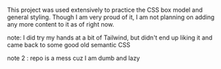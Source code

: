 This project was used extensively to practice the CSS box model and general styling. Though I am very proud of it, I am not planning on adding any more content to it as of right now.

note: I did try my hands at a bit of Tailwind, but didn't end up liking it and came back to some good old semantic CSS

note 2 : repo is a mess cuz I am dumb and lazy
